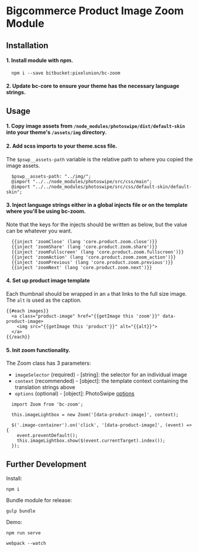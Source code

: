 # Bigcommerce Product Image Zoom Module

## Installation

#### 1. Install module with npm.

```
  npm i --save bitbucket:pixelunion/bc-zoom
```

#### 2. Update bc-core to ensure your theme has the necessary language strings.

## Usage

#### 1. Copy image assets from `/node_modules/photoswipe/dist/default-skin` into your theme's `/assets/img` directory.

#### 2. Add scss imports to your theme.scss file.

  The `$pswp__assets-path` variable is the relative path to where you copied the image assets.

```
  $pswp__assets-path: "../img/";
  @import "../../node_modules/photoswipe/src/css/main";
  @import "../../node_modules/photoswipe/src/css/default-skin/default-skin";
```

#### 3. Inject language strings either in a global injects file or on the template where you'll be using bc-zoom.

  Note that the keys for the injects should be written as below, but the value can be whatever you want.

```
  {{inject 'zoomClose' (lang 'core.product.zoom.close')}}
  {{inject 'zoomShare' (lang 'core.product.zoom.share')}}
  {{inject 'zoomFullscreen' (lang 'core.product.zoom.fullscreen')}}
  {{inject 'zoomAction' (lang 'core.product.zoom.zoom_action')}}
  {{inject 'zoomPrevious' (lang 'core.product.zoom.previous')}}
  {{inject 'zoomNext' (lang 'core.product.zoom.next')}}
```

#### 4. Set up product image template

  Each thumbnail should be wrapped in an `a` that links to the full size image. The `alt` is used as the caption.

```
{{#each images}}
  <a class="product-image" href="{{getImage this 'zoom'}}" data-product-image>
    <img src="{{getImage this 'product'}}" alt="{{alt}}">
  </a>
{{/each}}
```

#### 5. Init zoom functionality.

  The Zoom class has 3 parameters:

  * `imageSelector` (required) - [string]: the selector for an individual image
  * `context` (recommended) - [object]: the template context containing the translation strings above
  * `options` (optional) - [object]: PhotoSwipe [options](http://photoswipe.com/documentation/options.html)

```
  import Zoom from 'bc-zoom';
```

```
  this.imageLightbox = new Zoom('[data-product-image]', context);

  $('.image-container').on('click', '[data-product-image]', (event) => {
    event.preventDefault();
    this.imageLightbox.show($(event.currentTarget).index());
  });
```

## Further Development

Install:

```
npm i
```

Bundle module for release:

```
gulp bundle
```

Demo:

```
npm run serve

webpack --watch
```